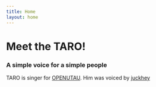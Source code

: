 ```yaml
---
title: Home
layout: home
---
```


# Meet the TARO!
### A simple voice for a simple people

TARO is singer for [OPENUTAU]. Him was voiced by [juckhey]

[OPENUTAU]: https://www.openutau.com
[juckhey]: https://www.youtube.com/@juckheyOfficial
[README]: https://github.com/just-the-docs/just-the-docs-template/blob/main/README.md
[Jekyll]: https://jekyllrb.com
[GitHub Pages / Actions workflow]: https://github.blog/changelog/2022-07-27-github-pages-custom-github-actions-workflows-beta/
[use this template]: https://github.com/just-the-docs/just-the-docs-template/generate
